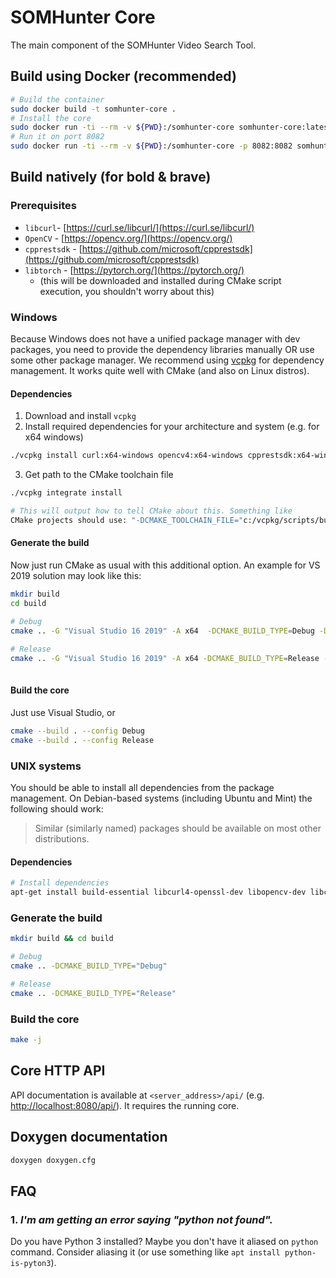 # SOMHunter Core
The main component of the SOMHunter Video Search Tool.

## **Build using Docker (recommended)**

```sh
# Build the container
sudo docker build -t somhunter-core .
# Install the core
sudo docker run -ti --rm -v ${PWD}:/somhunter-core somhunter-core:latest sh install.sh RelWithDebugInfo
# Run it on port 8082
sudo docker run -ti --rm -v ${PWD}:/somhunter-core -p 8082:8082 somhunter-core:latest sh run.sh
```

## **Build natively (for bold & brave)**
### Prerequisites
- `libcurl`- [https://curl.se/libcurl/](https://curl.se/libcurl/)
- `OpenCV` - [https://opencv.org/](https://opencv.org/)
- `cpprestsdk` - [https://github.com/microsoft/cpprestsdk](https://github.com/microsoft/cpprestsdk)
- `libtorch`  - [https://pytorch.org/](https://pytorch.org/)
  - (this will be downloaded and installed during CMake script execution, you shouldn't worry about this)

### Windows
Because Windows does not have a unified package manager with dev packages, you need to provide the dependency libraries manually OR use some other package manager. We recommend using [vcpkg](https://docs.microsoft.com/en-us/cpp/build/vcpkg?view=vs-2019) for dependency management. It works quite well with CMake (and also on Linux distros).

#### Dependencies
1) Download and install `vcpkg`
2) Install required dependencies for your architecture and system (e.g. for x64 windows)
```sh
./vcpkg install curl:x64-windows opencv4:x64-windows cpprestsdk:x64-windows openssl:x64-windows
```
3) Get path to the CMake toolchain file

```sh
./vcpkg integrate install

# This will output how to tell CMake about this. Something like 
CMake projects should use: "-DCMAKE_TOOLCHAIN_FILE="c:/vcpkg/scripts/buildsystems/vcpkg.cmake"
```

#### Generate the build
Now just run CMake as usual with this additional option. An example for VS 2019 solution may look like this:
```sh
mkdir build
cd build

# Debug
cmake .. -G "Visual Studio 16 2019" -A x64  -DCMAKE_BUILD_TYPE=Debug -DCMAKE_TOOLCHAIN_FILE="~/source/repos/vcpkg/scripts/buildsystems/vcpkg.cmake"
    
# Release
cmake .. -G "Visual Studio 16 2019" -A x64 -DCMAKE_BUILD_TYPE=Release -DCMAKE_TOOLCHAIN_FILE="~/source/repos/vcpkg/scripts/buildsystems/vcpkg.cmake" 
    
```
#### Build the core
Just use Visual Studio, or
```sh
cmake --build . --config Debug
cmake --build . --config Release
```


### UNIX systems

You should be able to install all dependencies from the package management. On
Debian-based systems (including Ubuntu and Mint) the following should work:

> Similar (similarly named) packages should be available on most other distributions.

#### Dependencies
```sh
# Install dependencies
apt-get install build-essential libcurl4-openssl-dev libopencv-dev libcpprest-dev
```

### Generate the build
```sh
mkdir build && cd build

# Debug
cmake .. -DCMAKE_BUILD_TYPE="Debug"

# Release
cmake .. -DCMAKE_BUILD_TYPE="Release"
```

### Build the core
```sh
make -j
```

## Core HTTP API
API documentation is available at `<server_address>/api/` (e.g. [http://localhost:8080/api/](http://localhost:8888/api/)). It requires the running core.

## Doxygen documentation
```sh
doxygen doxygen.cfg
```

## FAQ
### 1.  *I'm am getting an error saying \"python not found\".*
Do you have Python 3 installed? Maybe you don't have it aliased on `python` command. Consider aliasing it (or use something like `apt install python-is-pyton3`).



